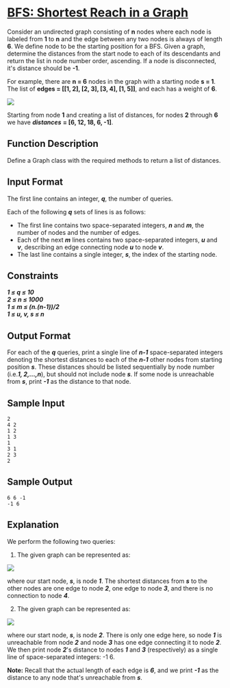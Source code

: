 # [BFS: Shortest Reach in a Graph](https://www.hackerrank.com/challenges/ctci-bfs-shortest-reach/problem)

Consider an undirected graph consisting of **n** nodes where each node is labeled from **1** to **n** and the edge between any two nodes is always of length **6**. We define node  to be the starting position for a BFS. Given a graph, determine the distances from the start node to each of its descendants and return the list in node number order, ascending. If a node is disconnected, it's distance should be **-1**.

For example, there are **n = 6** nodes in the graph with a starting node **s = 1**. The list of **edges = [[1, 2], [2, 3], [3, 4], [1, 5]]**, and each has a weight of **6**.

![](https://s3.amazonaws.com/hr-assets/0/1528143002-2e9a521ad9-bfs_shortestExample.png)

Starting from node **1** and creating a list of distances, for nodes **2** through **6** we have ***distances*** **= [6, 12, 18, 6, -1]**.

## Function Description

Define a Graph class with the required methods to return a list of distances.

## Input Format

The first line contains an integer, ***q***, the number of queries.

Each of the following ***q*** sets of lines is as follows:

- The first line contains two space-separated integers, ***n*** and ***m***, the number of nodes and the number of edges.
- Each of the next ***m*** lines contains two space-separated integers, ***u*** and ***v***, describing an edge connecting node ***u*** to node ***v***.
- The last line contains a single integer, ***s***, the index of the starting node.

## Constraints

***1 ≤ q ≤ 10***\
***2 ≤ n ≤ 1000***\
***1 ≤ m ≤ (n.(n-1))/2***\
***1 ≤ u, v, s ≤ n***

## Output Format

For each of the ***q*** queries, print a single line of ***n-1*** space-separated integers denoting the shortest distances to each of the ***n-1*** other nodes from starting position ***s***. These distances should be listed sequentially by node number (i.e.***1, 2,...,n***), but should not include node ***s***. If some node is unreachable from ***s***, print ***-1*** as the distance to that node.

## Sample Input

`2`\
`4 2`\
`1 2`\
`1 3`\
`1`\
`3 1`\
`2 3`\
`2`

## Sample Output

`6 6 -1`\
`-1 6`

## Explanation

We perform the following two queries:

1. The given graph can be represented as:

![](https://s3.amazonaws.com/hr-assets/0/1528143514-a6a60ebfaa-bfs_shortest_sample0.png)

where our start node, ***s***, is node ***1***. The shortest distances from ***s*** to the other nodes are one edge to node ***2***, one edge to node ***3***, and there is no connection to node ***4***.

2. The given graph can be represented as:

![](https://s3.amazonaws.com/hr-assets/0/1528143628-62469f0450-bfs_shortestSample1.png)

where our start node, ***s***, is node ***2***. There is only one edge here, so node ***1*** is unreachable from node ***2*** and node ***3*** has one edge connecting it to node ***2***. We then print node ***2***'s distance to nodes ***1*** and ***3*** (respectively) as a single line of space-separated integers: -1 6.

**Note:** Recall that the actual length of each edge is ***6***, and we print ***-1*** as the distance to any node that's unreachable from ***s***.
